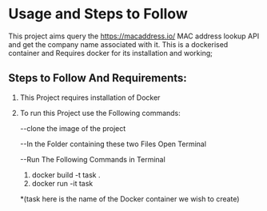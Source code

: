 # Usage and Steps to Follow

This project aims query the https://macaddress.io/ MAC address lookup API and get the company name associated with it. 
This is a dockerised container and Requires docker for its installation and working;

## Steps to Follow And Requirements:
1. This Project requires installation of Docker 

2. To run this Project use the Following commands:

   --clone the image of the project
   
   --In the Folder containing these two Files Open Terminal
   
   --Run The Following Commands in Terminal
      
      1) docker build -t task .   
      2) docker run -it task
      
      
      
      *(task here is the name of the Docker container we wish to create)
      
   
  
